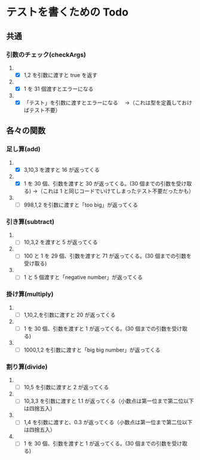 # テストを書くための Todo

## 共通

### 引数のチェック(checkArgs)

1. - [x] 1,2 を引数に渡すと true を返す

2. - [x] 1 を 31 個渡すとエラーになる

3. - [x] 「テスト」を引数に渡すとエラーになる　 →（これは型を定義しておけばテスト不要）

## 各々の関数

### 足し算(add)

1. - [x] 3,10,3 を渡すと 16 が返ってくる

2. - [x] 1 を 30 個、引数を渡すと 30 が返ってくる。(30 個までの引数を受け取る) →（これは 1 と同じコードでいけてしまったテスト不要だったかも）

3. - [ ] 998,1,2 を引数に渡すと「too big」が返ってくる

### 引き算(subtract)

1. - [ ] 10,3,2 を渡すと 5 が返ってくる

2. - [ ] 100 と 1 を 29 個、引数を渡すと 71 が返ってくる。(30 個までの引数を受け取る)

3. - [ ] 1 と 5 個渡すと「negative number」が返ってくる

### 掛け算(multiply)

1. - [ ] 1,10,2,を引数に渡すと 20 が返ってくる

2. - [ ] 1 を 30 個、引数を渡すと 1 が返ってくる。(30 個までの引数を受け取る)

3. - [ ] 1000,1,2 を引数に渡すと「big big number」が返ってくる

### 割り算(divide)

1. - [ ] 10,5 を引数に渡すと 2 が返ってくる

2. - [ ] 10,3,3 を引数に渡すと 1.1 が返ってくる（小数点は第一位まで第二位以下は四捨五入）

3. - [ ] 1,4 を引数に渡すと、0.3 が返ってくる（小数点は第一位まで第二位以下は四捨五入）

4. - [ ] 1 を 30 個、引数を渡すと 1 が返ってくる。(30 個までの引数を受け取る)
